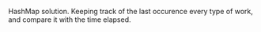 HashMap solution. 
Keeping track of the last occurence every type of work, and compare it with the time elapsed. 
